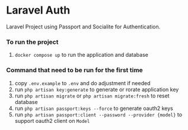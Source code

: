 # Laravel Auth

Laravel Project using Passport and Socialite for Authentication.

### To run the project

1. `docker compose up` to run the application and database

### Command that need to be run for the first time

1. copy `.env.example` to `.env` and do adjustment if needed
2. run `php artisan key:generate` to generate or rorate application key
3. run `php artisan migrate` or `php artisan migrate:fresh` to reset database
4. run `php artisan passport:keys --force` to generate oauth2 keys
5. run `php artisan passport:client --password --provider {model}` to support oauth2 client on `Model`
